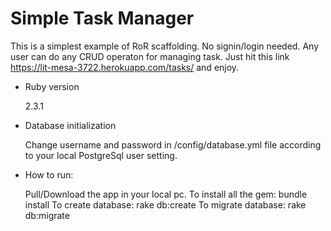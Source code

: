 # Simple Task Manager

This is a simplest example of RoR scaffolding. No signin/login needed.
Any user can do any CRUD operaton for managing task. Just hit this link https://lit-mesa-3722.herokuapp.com/tasks/ and enjoy.

* Ruby version

  2.3.1

* Database initialization

  Change username and password in /config/database.yml file according to your local PostgreSql user setting.

* How to run:

  Pull/Download the app in your local pc.
  To install all the gem: bundle install
  To create database: rake db:create
  To migrate database: rake db:migrate
